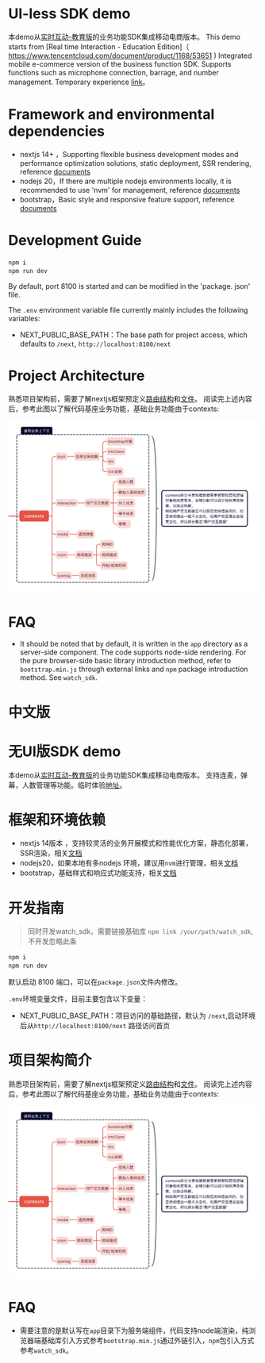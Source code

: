 # UI-less SDK demo

本demo从[实时互动-教育版](https://cloud.tencent.com/product/lcic)的业务功能SDK集成移动电商版本。
This demo starts from [Real time Interaction - Education Edition]（ https://www.tencentcloud.com/document/product/1168/53651 ) Integrated mobile e-commerce version of the business function SDK.
Supports functions such as microphone connection, barrage, and number management. Temporary experience [link](https://dev-class.qcloudclass.com/next/)。


# Framework and environmental dependencies
- nextjs 14+ ，Supporting flexible business development modes and performance optimization solutions, static deployment, SSR rendering, reference [documents](https://nextjs.org/docs)
- nodejs 20，If there are multiple nodejs environments locally, it is recommended to use 'nvm' for management, reference [documents](https://github.com/nvm-sh/nvm) 
- bootstrap，Basic style and responsive feature support, reference [documents](https://getbootstrap.com/docs/5.3/getting-started/introduction/)

# Development Guide

```bash
npm i 
npm run dev
```
By default, port 8100 is started and can be modified in the 'package. json' file.


The ` .env ` environment variable file currently mainly includes the following variables:

- NEXT_PUBLIC_BASE_PATH：The base path for project access, which defaults to `/next`, `http://localhost:8100/next` 
  
# Project Architecture

熟悉项目架构前，需要了解nextjs框架预定义[路由结构](https://nextjs.org/docs/app/building-your-application/routing/pages-and-layouts)和[文件](https://nextjs.org/docs/app/api-reference/file-conventions)。
阅读完上述内容后，参考此图以了解代码基座业务功能，基础业务功能由于contexts:

<img src='docs/contexts.png' />


# FAQ

- It should be noted that by default, it is written in the `app` directory as a server-side component. The code supports node-side rendering. For the pure browser-side basic library introduction method, refer to `bootstrap.min.js` through external links and `npm` package introduction method. See `watch_sdk`.




# 中文版


# 无UI版SDK demo
本demo从[实时互动-教育版](https://cloud.tencent.com/product/lcic)的业务功能SDK集成移动电商版本。
支持连麦，弹幕，人数管理等功能。临时体验[地址](https://dev-class.qcloudclass.com/next/)。


# 框架和环境依赖
- nextjs 14版本 ，支持较灵活的业务开展模式和性能优化方案，静态化部署，SSR渲染，相关[文档](https://nextjs.org/docs)
- nodejs20，如果本地有多nodejs 环境，建议用`nvm`进行管理，相关[文档](https://github.com/nvm-sh/nvm) 
- bootstrap，基础样式和响应式功能支持，相关[文档](https://getbootstrap.com/docs/5.3/getting-started/introduction/)

# 开发指南
> 同时开发watch_sdk，需要链接基础库 `npm link /your/path/watch_sdk`,不开发忽略此条

```bash
npm i 
npm run dev
```
默认启动 8100 端口，可以在`package.json`文件内修改。

`.env`环境变量文件，目前主要包含以下变量：

- NEXT_PUBLIC_BASE_PATH：项目访问的基础路径，默认为 `/next`,启动环境后从`http://localhost:8100/next` 路径访问首页
  
# 项目架构简介

熟悉项目架构前，需要了解nextjs框架预定义[路由结构](https://nextjs.org/docs/app/building-your-application/routing/pages-and-layouts)和[文件](https://nextjs.org/docs/app/api-reference/file-conventions)。
阅读完上述内容后，参考此图以了解代码基座业务功能，基础业务功能由于contexts:

<img src='docs/contexts.png' />


# FAQ

- 需要注意的是默认写在`app`目录下为服务端组件，代码支持node端渲染，纯浏览器端基础库引入方式参考`bootstrap.min.js`通过外链引入，`npm`包引入方式参考`watch_sdk`。


